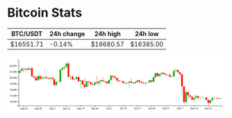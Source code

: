 # Bitcoin Stats

BTC/USDT|24h change|24h high|24h low|
|---|---|---|---|
|$16551.71|-0.14%|$16680.57|$16385.00|

<img src="./chart.svg">
